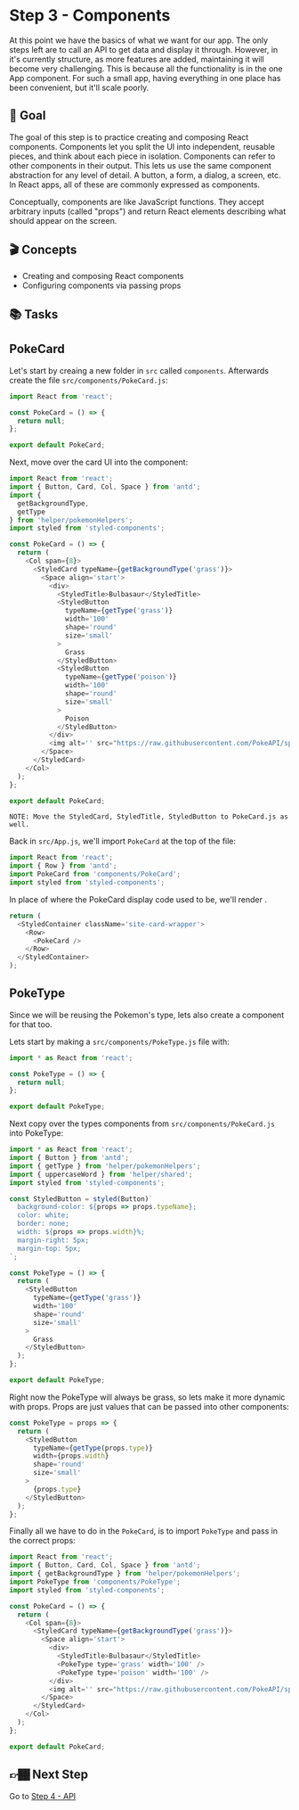 # Step 3 - Components

At this point we have the basics of what we want for our app. The only steps left are to call an API to get data and display it through. However, in it's currently structure, as more features are added, maintaining it will become very challenging. This is because all the functionality is in the one App component. For such a small app, having everything in one place has been convenient, but it'll scale poorly.

## 🥇 Goal

The goal of this step is to practice creating and composing React components. Components let you split the UI into independent, reusable pieces, and think about each piece in isolation. Components can refer to other components in their output. This lets us use the same component abstraction for any level of detail. A button, a form, a dialog, a screen, etc. In React apps, all of these are commonly expressed as components.

Conceptually, components are like JavaScript functions. They accept arbitrary inputs (called "props") and return React elements describing what should appear on the screen.

## 🎬 Concepts

- Creating and composing React components
- Configuring components via passing props

## 📚 Tasks

## PokeCard

Let's start by creaing a new folder in `src` called `components`. Afterwards create the file `src/components/PokeCard.js`:

```javascript
import React from 'react';

const PokeCard = () => {
  return null;
};

export default PokeCard;
```

Next, move over the card UI into the component:

```javascript
import React from 'react';
import { Button, Card, Col, Space } from 'antd';
import {
  getBackgroundType,
  getType
} from 'helper/pokemonHelpers';
import styled from 'styled-components';

const PokeCard = () => {
  return (
    <Col span={8}>
      <StyledCard typeName={getBackgroundType('grass')}>
        <Space align='start'>
          <div>
            <StyledTitle>Bulbasaur</StyledTitle>
            <StyledButton
              typeName={getType('grass')}
              width='100'
              shape='round'
              size='small'
            >
              Grass
            </StyledButton>
            <StyledButton
              typeName={getType('poison')}
              width='100'
              shape='round'
              size='small'
            >
              Poison
            </StyledButton>
          </div>
          <img alt='' src="https://raw.githubusercontent.com/PokeAPI/sprites/master/sprites/pokemon/1.png" />
        </Space>
      </StyledCard>
    </Col>
  );
};

export default PokeCard;
```

`NOTE: Move the StyledCard, StyledTitle, StyledButton to PokeCard.js as well.`

Back in `src/App.js`, we'll import `PokeCard` at the top of the file:

```javascript
import React from 'react';
import { Row } from 'antd';
import PokeCard from 'components/PokeCard';
import styled from 'styled-components';
```

In place of where the PokeCard display code used to be, we'll render <PokeCard />.

```javascript
return (
  <StyledContainer className='site-card-wrapper'>
    <Row>
      <PokeCard />
    </Row>
  </StyledContainer>
);
```

## PokeType

Since we will be reusing the Pokemon's type, lets also create a component for that too.

Lets start by making a `src/components/PokeType.js` file with:

```javascript
import * as React from 'react';

const PokeType = () => {
  return null;
};

export default PokeType;
```

Next copy over the types components from `src/components/PokeCard.js` into PokeType:

```javascript
import * as React from 'react';
import { Button } from 'antd';
import { getType } from 'helper/pokemonHelpers';
import { uppercaseWord } from 'helper/shared';
import styled from 'styled-components';

const StyledButton = styled(Button)`
  background-color: ${props => props.typeName};
  color: white;
  border: none;
  width: ${props => props.width}%;
  margin-right: 5px;
  margin-top: 5px;
`;

const PokeType = () => {
  return (
    <StyledButton
      typeName={getType('grass')}
      width='100'
      shape='round'
      size='small'
    >
      Grass
    </StyledButton>
  );
};

export default PokeType;
```

Right now the PokeType will always be grass, so lets make it more dynamic with props. Props are just values that can be passed into other components:

```javascript
const PokeType = props => {
  return (
    <StyledButton
      typeName={getType(props.type)}
      width={props.width}
      shape='round'
      size='small'
    >
      {props.type}
    </StyledButton>
  );
};
```

Finally all we have to do in the `PokeCard`, is to import `PokeType` and pass in the correct props:

```javascript
import React from 'react';
import { Button, Card, Col, Space } from 'antd';
import { getBackgroundType } from 'helper/pokemonHelpers';
import PokeType from 'components/PokeType';
import styled from 'styled-components';

const PokeCard = () => {
  return (
    <Col span={8}>
      <StyledCard typeName={getBackgroundType('grass')}>
        <Space align='start'>
          <div>
            <StyledTitle>Bulbasaur</StyledTitle>
            <PokeType type='grass' width='100' />
            <PokeType type='poison' width='100' />
          </div>
          <img alt='' src="https://raw.githubusercontent.com/PokeAPI/sprites/master/sprites/pokemon/1.png" />
        </Space>
      </StyledCard>
    </Col>
  );
};

export default PokeCard;
```

## 👉🏾 Next Step

Go to [Step 4 - API](https://github.com/wongband/react-pokedex-workshop/blob/master/steps/Step-4.md)
